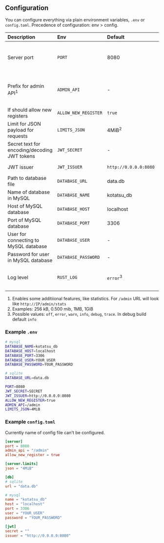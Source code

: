 ## Configuration

You can configure everything via plain environment variables, `.env` or `config.toml`. Precedence of configuration: env > config.

| Description                                  | Env                  | Default               | Note                                        |
|:---------------------------------------------|:---------------------|:----------------------|:--------------------------------------------|
| Server port                                  | `PORT`               | 8080                  | Do not change when using docker compose     |
| Prefix for admin API<sup>1</sup>             | `ADMIN_API`          | -                     | Optional. If not provided, API is disabled  |
| If should allow new registers                | `ALLOW_NEW_REGISTER` | `true`                |                                             |
| Limit for JSON payload for requests          | `LIMITS_JSON`        | 4MiB<sup>2</sup>      | Original server has no limit                |
| Secret text for encoding/decoding JWT tokens | `JWT_SECRET`         | -                     | Required                                    |
| JWT issuer                                   | `JWT_ISSUER`         | `http://0.0.0.0:8080` | Do not add `/` at the end                   |
| Path to database file                        | `DATABASE_URL`       | data.db               | For SQLite                                  |
| Name of database in MySQL                    | `DATABASE_NAME`      | kotatsu_db            | For MySQL                                   |
| Host of MySQL database                       | `DATABASE_HOST`      | localhost             | For MySQL                                   |
| Port of MySQL database                       | `DATABASE_PORT`      | 3306                  | For MySQL                                   |
| User for connecting to MySQL database        | `DATABASE_USER`      | -                     | For MySQL. Required                         |
| Password for user in MySQL database          | `DATABASE_PASSWORD`  | -                     | For MySQL. Required                         |
| Log level                                    | `RUST_LOG`           | `error`<sup>3</sup>   | Only plain environment variable (no `.env`) |

1. Enables some additiional features, like statistics. For `/admin` URL will look like `http://IP/admin/stats`
1. Examples: 256 kB, 0.500 mib, 1MB, 1GiB
1. Possible values: `off`, `error`, `warn`, `info`, `debug`, `trace`. In debug build default `info`

### Example `.env`

```bash
# mysql
DATABASE_NAME=kotatsu_db
DATABASE_HOST=localhost
DATABASE_PORT=3306
DATABASE_USER=YOUR_USER
DATABASE_PASSWORD=YOUR_PASSWORD

# sqlite
DATABASE_URL=data.db

PORT=8080
JWT_SECRET=SECRET
JWT_ISSUER=http://0.0.0.0:8080
ALLOW_NEW_REGISTER=true
ADMIN_API=/admin
LIMITS_JSON=4MiB
```

### Example `config.toml`

Currently name of config file can't be configured.

```toml
[server]
port = 8080
admin_api = "/admin"
allow_new_register = true

[server.limits]
json = "4MiB"

[db]
# sqlite
url = "data.db"

# mysql
name = "kotatsu_db"
host = "localhost"
port = 3306
user = "YOUR_USER"
password = "YOUR_PASSWORD"

[jwt]
secret = ""
issuer = "http://0.0.0.0:8080"
```
